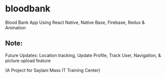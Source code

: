 # bloodbank
 Blood Bank App Using React Native, Native Base, Firebase, Redux & Animation
 
## Note:
Future Updates: 
Location tracking, Update Profile, Track User, Navigation, & picture upload feature


(A Project for Saylani Mass IT Training Center)
